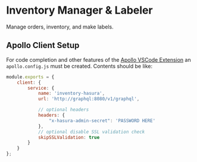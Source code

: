 # Inventory Manager & Labeler

Manage orders, inventory, and make labels.

## Apollo Client Setup

For code completion and other features of the [Apollo VSCode Extension]() an `apollo.config.js` must be created. Contents should be like:

```js
module.exports = {
    client: {
        service: {
            name: 'inventory-hasura',
            url: 'http://graphql:8080/v1/graphql',

            // optional headers
            headers: {
                "x-hasura-admin-secret": 'PASSWORD HERE'
            },
            // optional disable SSL validation check
            skipSSLValidation: true
        }
    }
};
```
